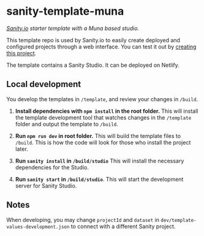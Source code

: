 # sanity-template-muna

_[Sanity.io](https://sanity.io) starter template with a Muna based studio._

This template repo is used by Sanity.io to easily create deployed and configured projects through a web interface. You can test it out by [creating this project](https://www.sanity.io/create/?template=tarjelavik%2Fsanity-template-muna).

The template contains a Sanity Studio. It can be deployed on Netlify.

## Local development

You develop the templates in `/template`, and review your changes in `/build`.

1. **Install dependencies with `npm install` in the root folder.** This will install the template development tool that watches changes in the `/template` folder and output the template to `/build`.

2. **Run `npm run dev` in root folder.** This will build the template files to `/build`. This is how the code will look for those who install the project later.

3. **Run `sanity install` in `/build/studio`** This will install the necessary dependencies for the Studio.

4. **Run `sanity start` in `/build/studio`**. This will start the development server for Sanity Studio.

## Notes

When developing, you may change `projectId` and `dataset` in `dev/template-values-development.json` to connect with a different Sanity project.
